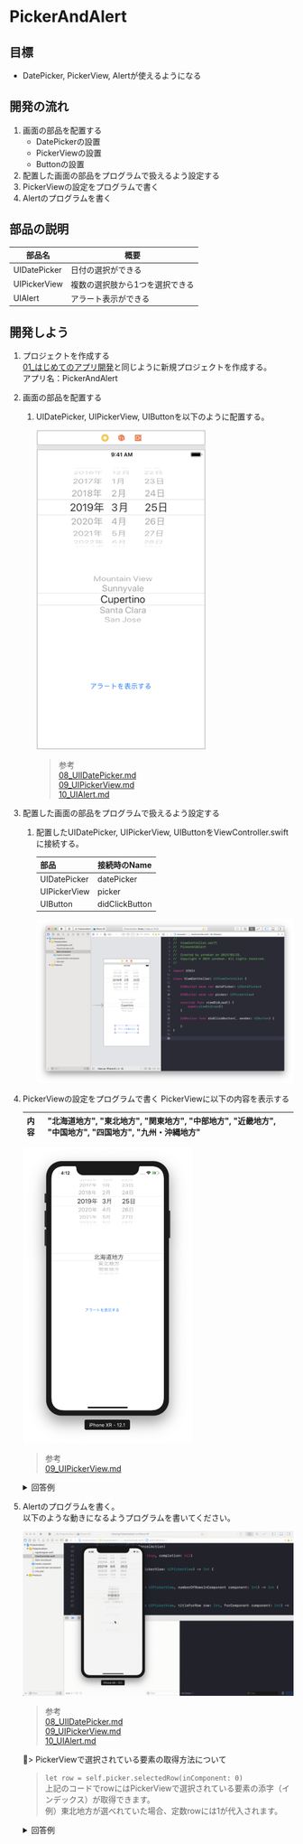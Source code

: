 # PickerAndAlert

## 目標
- DatePicker, PickerView, Alertが使えるようになる

## 開発の流れ

1. 画面の部品を配置する
	- DatePickerの設置
	- PickerViewの設置
	- Buttonの設置
2. 配置した画面の部品をプログラムで扱えるよう設定する
3. PickerViewの設定をプログラムで書く
4. Alertのプログラムを書く

## 部品の説明

|部品名|概要|
|---|---|
| UIDatePicker |日付の選択ができる|
| UIPickerView |複数の選択肢から1つを選択できる|
| UIAlert |アラート表示ができる|

## 開発しよう

1. プロジェクトを作成する  
	[01_はじめてのアプリ開発](./01_はじめてのアプリ開発.md)と同じように新規プロジェクトを作成する。  
	アプリ名：PickerAndAlert
	
2. 画面の部品を配置する
	1. UIDatePicker, UIPickerView, UIButtonを以下のように配置する。

		<img src="./img/PickerAndAlert.png" width="300px">

		> 参考  
		> [08_UIIDatePicker.md](./各パーツ/08_UIIDatePicker.md)  
		> [09_UIPickerView.md](./各パーツ/09_UIPickerView.md)  
		> [10_UIAlert.md](./各パーツ/10_UIAlert.md)  

3. 配置した画面の部品をプログラムで扱えるよう設定する
	1. 配置したUIDatePicker, UIPickerView, UIButtonをViewController.swiftに接続する。

		|部品|接続時のName|
		|---|---|
		|UIDatePicker|datePicker|
		|UIPickerView|picker|
		|UIButton|didClickButton|

		![Swiftロゴ](./img/connect_picker.png)

4. PickerViewの設定をプログラムで書く
	PickerViewに以下の内容を表示する
	
	|内容|"北海道地方", "東北地方", "関東地方", "中部地方", "近畿地方", "中国地方", "四国地方", "九州・沖縄地方"|
	|---|---|

	<img src="./img/add_picker_content.png" width="300px">

	> 参考  
	> [09_UIPickerView.md](./各パーツ/09_UIPickerView.md)  

	<details><summary>回答例</summary><div>
	
	```
	class ViewController: UIViewController, UIPickerViewDelegate, UIPickerViewDataSource {
		
		@IBOutlet weak var datePicker: UIDatePicker!
		
		@IBOutlet weak var picker: UIPickerView!
		
		let regions = ["北海道地方", "東北地方", "関東地方", "中部地方", "近畿地方", "中国地方", "四国地方", "九州・沖縄地方"]
		
		override func viewDidLoad() {
			super.viewDidLoad()
				
			picker.dataSource = self
			picker.delegate = self
		}
		
		@IBAction func didClickButton(_ sender: UIButton) {
				
		}
		
		func numberOfComponents(in pickerView: UIPickerView) -> Int {
			return 1
		}
		
		func pickerView(_ pickerView: UIPickerView, numberOfRowsInComponent component: Int) -> Int {
			return regions.count
		}
		
		func pickerView(_ pickerView: UIPickerView, titleForRow row: Int, forComponent component: Int) -> String? {
			return regions[row]
		}
	}
	```
	</div></details>

5. Alertのプログラムを書く。  
	以下のような動きになるようプログラムを書いてください。

	![Swiftロゴ](./img/PickerAndAlertProject.gif)

	> 参考  
	> [08_UIIDatePicker.md](./各パーツ/08_UIIDatePicker.md)  
	> [09_UIPickerView.md](./各パーツ/09_UIPickerView.md)  
	> [10_UIAlert.md](./各パーツ/10_UIAlert.md)  

	> PickerViewで選択されている要素の取得方法について  
	> ```let row = self.picker.selectedRow(inComponent: 0)```  
	> 上記のコードでrowにはPickerViewで選択されている要素の添字（インデックス）が取得できます。  
	> 例）東北地方が選べれていた場合、定数rowには1が代入されます。



	<details><summary>回答例</summary><div>
	
	```
	class ViewController: UIViewController, UIPickerViewDelegate, UIPickerViewDataSource {
		@IBOutlet weak var datePicker: UIDatePicker!
		
		@IBOutlet weak var picker: UIPickerView!
    
		let regions = ["北海道地方", "東北地方", "関東地方", "中部地方", "近畿地方", "中国地方", "四国地方", "九州・沖縄地方"]

		override func viewDidLoad() {
			super.viewDidLoad()
			picker.dataSource = self
			picker.delegate = self
		}

		@IBAction func didClickButton(_ sender: UIButton) {

			let alert = UIAlertController(title: "出力対象", message: "操作を選択してください", preferredStyle: .alert)

			let printDateAction = UIAlertAction(title: "日付を出力", style: .default) { (UIAlertAction) in
				print(self.datePicker.date)
			}
			
			let printRegionAction = UIAlertAction(title: "地方名を出力", style: .default) { (UIAlertAction) in
				let row = self.picker.selectedRow(inComponent: 0)
				print(self.regions[row])
			}
			
			let printNoAction = UIAlertAction(title: "いいえ", style: .destructive) { (UIAlertAction) in
				print("いいえが押されました")
			}
			
			let printCancelAction = UIAlertAction(title: "キャンセル", style: .cancel) { (UIAlertAction) in
				print("キャンセルが押されました")
			}

			alert.addAction(printDateAction)
			alert.addAction(printRegionAction)
			alert.addAction(printNoAction)
			alert.addAction(printCancelAction)

			present(alert, animated: true, completion: nil)
		}

		func numberOfComponents(in pickerView: UIPickerView) -> Int {
			return 1
		}

		func pickerView(_ pickerView: UIPickerView, numberOfRowsInComponent component: Int) -> Int {
			return regions.count
		}

		func pickerView(_ pickerView: UIPickerView, titleForRow row: Int, forComponent component: Int) -> String? {
			return regions[row]
		}
	}
	```
	</div></details>
